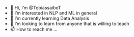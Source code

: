 - 👋 Hi, I’m @TobiassaiboT
- 👀 I’m interested in NLP and ML in general
- 🌱 I’m currently learning Data Analysis
- 💞️ I’m looking to learn from anyone that is willing to teach
- 📫 How to reach me ...

<!---
TobiassaiboT/TobiassaiboT is a ✨ special ✨ repository because its `README.md` (this file) appears on your GitHub profile.
You can click the Preview link to take a look at your changes.
--->
